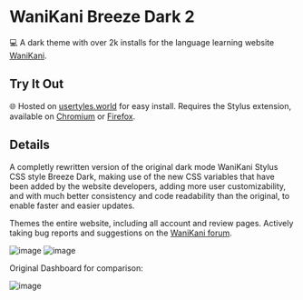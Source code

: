 # WaniKani Breeze Dark 2
 💻 A dark theme with over 2k installs for the language learning website [WaniKani](https://wanikani.com).

## Try It Out
 🌐 Hosted on [usertyles.world](https://userstyles.world/style/11398/wanikani-breeze-dark-2) for easy install. Requires the Stylus extension, available on [Chromium](https://chrome.google.com/webstore/detail/stylus/clngdbkpkpeebahjckkjfobafhncgmne) or [Firefox](https://addons.mozilla.org/en-US/firefox/addon/styl-us/).

## Details
A completly rewritten version of the original dark mode WaniKani Stylus CSS style Breeze Dark, making use of the new CSS variables that have been added by the website developers, adding more user customizability, and with much better consistency and code readability than the original, to enable faster and easier updates.

Themes the entire website, including all account and review pages. Actively taking bug reports and suggestions on the [WaniKani forum](https://community.wanikani.com/t/breeze-dark-2-wanikani-dark-mode/62890).

![image](https://github.com/leohumnew/wanikani-breeze-dark-2/assets/39741041/c4a7de28-4a0a-40f7-9cef-e58d2b1cbeea)
![image](https://github.com/leohumnew/wanikani-breeze-dark-2/assets/39741041/6150c4c7-ac3f-47dd-a79d-bfb89b9cb0ce)

Original Dashboard for comparison:

![image](https://github.com/leohumnew/wanikani-breeze-dark-2/assets/39741041/3d8327ac-ca11-4577-b95b-9b698ab703b8)

